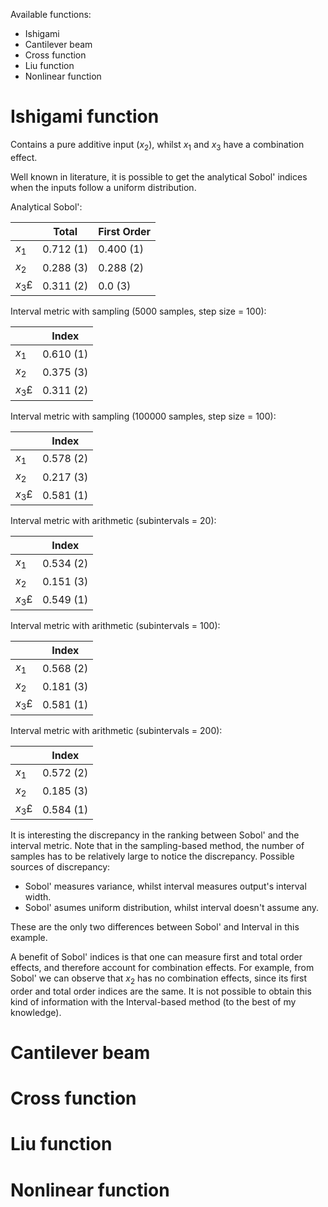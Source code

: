 Available functions:
* Ishigami
* Cantilever beam
* Cross function
* Liu function
* Nonlinear function

# Ishigami function

Contains a pure additive input ($x_2$), whilst $x_1$ and $x_3$ have a combination
effect.

Well known in literature, it is possible to get the analytical Sobol' indices when
the inputs follow a uniform distribution.

Analytical Sobol':

|        | Total | First Order |
|--------|-------|-------------|
| $x_1$  | 0.712 (1) | 0.400 (1)|
| $x_2$  | 0.288 (3) | 0.288 (2)|
| $x_3£$ | 0.311 (2) | 0.0   (3)|

Interval metric with sampling (5000 samples, step size = 100):

|        | Index |
|--------|-------|
| $x_1$  | 0.610 (1)|
| $x_2$  | 0.375 (3)|
| $x_3£$ | 0.311 (2)|


Interval metric with sampling (100000 samples, step size = 100):

|        | Index |
|--------|-------|
| $x_1$  | 0.578 (2)|
| $x_2$  | 0.217 (3)|
| $x_3£$ | 0.581 (1)|

Interval metric with arithmetic (subintervals = 20):

|        | Index |
|--------|-------|
| $x_1$  | 0.534 (2)|
| $x_2$  | 0.151 (3)|
| $x_3£$ | 0.549 (1)|

Interval metric with arithmetic (subintervals = 100):

|        | Index |
|--------|-------|
| $x_1$  | 0.568 (2)|
| $x_2$  | 0.181 (3)|
| $x_3£$ | 0.581 (1)|

Interval metric with arithmetic (subintervals = 200):

|        | Index |
|--------|-------|
| $x_1$  | 0.572 (2)|
| $x_2$  | 0.185 (3)|
| $x_3£$ | 0.584 (1)|

It is interesting the discrepancy in the ranking between Sobol' and the interval
metric. Note that in the sampling-based method, the number of samples has to be
relatively large to notice the discrepancy.
Possible sources of discrepancy:

* Sobol' measures variance, whilst interval measures output's interval width.
* Sobol' asumes uniform distribution, whilst interval doesn't assume any.

These are the only two differences between Sobol' and Interval in this example.

A benefit of Sobol' indices is that one can measure first and total order
effects, and therefore account for combination effects. For example, from Sobol'
we can observe that $x_2$ has no combination effects, since its first order and
total order indices are the same. It is not possible to obtain this kind of
information with the Interval-based method (to the best of my knowledge).


# Cantilever beam

# Cross function

# Liu function

# Nonlinear function
